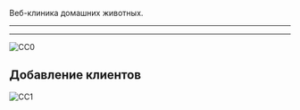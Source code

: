 Веб-клиника домашних животных.
___________________________________
------------------------------------
![CC0](https://github.com/Panchenko-Vlad/java-lessons/blob/master/ClinicWeb_JSP_JSTL/clinic-pet-web/src/main/java/Screenshots/1.png)

Добавление клиентов
------------------------------------
![CC1](https://github.com/Panchenko-Vlad/java-lessons/blob/master/ClinicWeb_JSP_JSTL/clinic-pet-web/src/main/java/Screenshots/input1.png)

